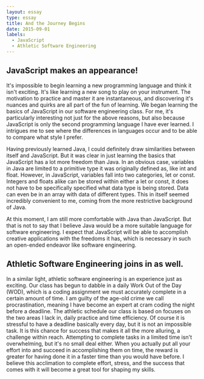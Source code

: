 ```yaml
---
layout: essay
type: essay
title: And the Journey Begins
date: 2015-09-01
labels:
  - JavaScript
  - Athletic Software Engineering
---
```


## JavaScript makes an appearance!

It's impossible to begin learning a new programming language and think it isn't exciting. It's like learning a new song to play on your instrument. The motivation to practice and master it are instantaneous, and discovering it's nuances and quirks are all part of the fun of learning. We began learning the basics of JavaScript in our software engineering class. For me, it's particularly interesting not just for the above reasons, but also because JavaScript is only the second programming language I have ever learned. I intrigues me to see where the differences in languages occur and to be able to compare what style I prefer. 

Having previously learned Java, I could definitely draw similarities between itself and JavaScript. But it was clear in just learning the basics that JavaScript has a lot more freedom than Java. In an obvious case, variables in Java are limited to a primitive type it was originally defined as, like int and float. However, in JavaScript, variables fall into two categories, let or const. Integers and floats alike can be stored within either a let or const, it does not have to be specifically specified what data type is being stored. Data can even be in an array with data of different types. This in itself seemed incredibly convenient to me, coming from the more restrictive background of Java. 

At this moment, I am still more comfortable with Java than JavaScript. But that is not to say that I believe Java would be a more suitable language for software engineering. I expect that JavaScript will be able to accomplish creative applications with the freedoms it has, which is necessary in such an open-ended endeavor like software engineering.

## Athletic Software Engineering joins in as well.

In a similar light, athletic software engineering is an experience just as exciting. Our class has begun to dabble in a daily Work Out of the Day (WOD), which is a coding assignment we must accurately complete in a certain amount of time. I am guilty of the age-old crime we call procrastination, meaning I have become an expert at cram coding the night before a deadline. The athletic schedule our class is based on focuses on the two areas I lack in, daily practice and time efficiency. Of course it is stressful to have a deadline basically every day, but it is not an impossible task. It is this chance for success that makes it all the more alluring, a challenge within reach. Attempting to complete tasks in a limited time isn't overwhelming, but it's no small deal either. When you actually put all your effort into and succeed in accomplishing them on time, the reward is greater for having done it in a faster time than you would have before. I believe this acclimation to complete effort, stress, and the success that comes with it will become a great tool for shaping my skills.
